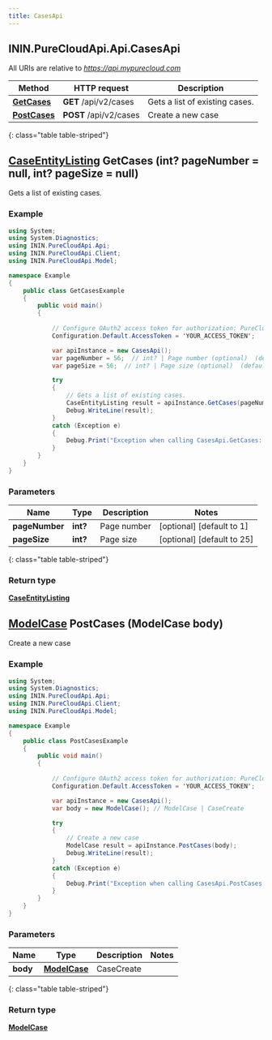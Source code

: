 ```yaml
---
title: CasesApi
---
```

## ININ.PureCloudApi.Api.CasesApi

All URIs are relative to *https://api.mypurecloud.com*

| Method | HTTP request | Description |
| ------------- | ------------- | ------------- |
| [**GetCases**](CasesApi.html#getcases) | **GET** /api/v2/cases | Gets a list of existing cases. |
| [**PostCases**](CasesApi.html#postcases) | **POST** /api/v2/cases | Create a new case |
{: class="table table-striped"}

<a name="getcases"></a>

## [**CaseEntityListing**](CaseEntityListing.html) GetCases (int? pageNumber = null, int? pageSize = null)

Gets a list of existing cases.



### Example
~~~csharp
using System;
using System.Diagnostics;
using ININ.PureCloudApi.Api;
using ININ.PureCloudApi.Client;
using ININ.PureCloudApi.Model;

namespace Example
{
    public class GetCasesExample
    {
        public void main()
        {
            
            // Configure OAuth2 access token for authorization: PureCloud Auth
            Configuration.Default.AccessToken = 'YOUR_ACCESS_TOKEN';

            var apiInstance = new CasesApi();
            var pageNumber = 56;  // int? | Page number (optional)  (default to 1)
            var pageSize = 56;  // int? | Page size (optional)  (default to 25)

            try
            {
                // Gets a list of existing cases.
                CaseEntityListing result = apiInstance.GetCases(pageNumber, pageSize);
                Debug.WriteLine(result);
            }
            catch (Exception e)
            {
                Debug.Print("Exception when calling CasesApi.GetCases: " + e.Message );
            }
        }
    }
}
~~~

### Parameters


|Name | Type | Description  | Notes |
|------------- | ------------- | ------------- | -------------|
| **pageNumber** | **int?**| Page number | [optional] [default to 1] |
| **pageSize** | **int?**| Page size | [optional] [default to 25] |
{: class="table table-striped"}

### Return type

[**CaseEntityListing**](CaseEntityListing.html)

<a name="postcases"></a>

## [**ModelCase**](ModelCase.html) PostCases (ModelCase body)

Create a new case



### Example
~~~csharp
using System;
using System.Diagnostics;
using ININ.PureCloudApi.Api;
using ININ.PureCloudApi.Client;
using ININ.PureCloudApi.Model;

namespace Example
{
    public class PostCasesExample
    {
        public void main()
        {
            
            // Configure OAuth2 access token for authorization: PureCloud Auth
            Configuration.Default.AccessToken = 'YOUR_ACCESS_TOKEN';

            var apiInstance = new CasesApi();
            var body = new ModelCase(); // ModelCase | CaseCreate

            try
            {
                // Create a new case
                ModelCase result = apiInstance.PostCases(body);
                Debug.WriteLine(result);
            }
            catch (Exception e)
            {
                Debug.Print("Exception when calling CasesApi.PostCases: " + e.Message );
            }
        }
    }
}
~~~

### Parameters


|Name | Type | Description  | Notes |
|------------- | ------------- | ------------- | -------------|
| **body** | [**ModelCase**](ModelCase.html)| CaseCreate |  |
{: class="table table-striped"}

### Return type

[**ModelCase**](ModelCase.html)

